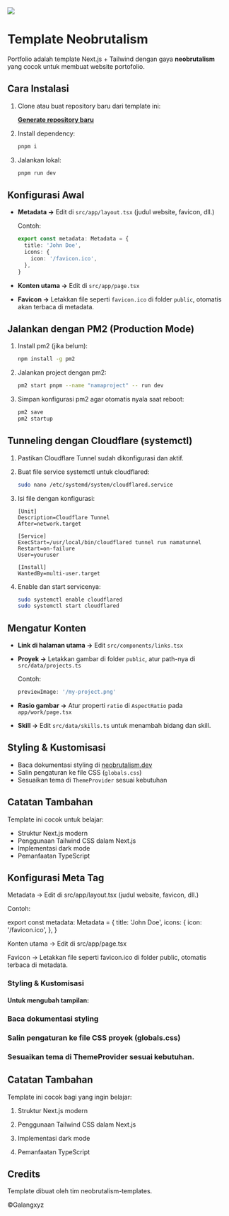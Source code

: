 <img src="https://files.catbox.moe/f8gmdf.jpg" />

# Template Neobrutalism

Portfolio adalah template Next.js + Tailwind dengan gaya **neobrutalism** yang cocok untuk membuat website portofolio.

## Cara Instalasi

1. Clone atau buat repository baru dari template ini:

   [**Generate repository baru**](https://github.com/Galangxyz/JSOBFUSCATE-NEOBRUTALSM.git)

2. Install dependency:

   ```bash
   pnpm i
   ```

3. Jalankan lokal:

   ```bash
   pnpm run dev
   ```

## Konfigurasi Awal

- **Metadata →** Edit di `src/app/layout.tsx` (judul website, favicon, dll.)

  Contoh:
  
  ```ts
  export const metadata: Metadata = {
    title: 'John Doe',
    icons: {
      icon: '/favicon.ico',
    },
  }
  ```

- **Konten utama →** Edit di `src/app/page.tsx`

- **Favicon →** Letakkan file seperti `favicon.ico` di folder `public`, otomatis akan terbaca di metadata.

## Jalankan dengan PM2 (Production Mode)

1. Install pm2 (jika belum):

   ```bash
   npm install -g pm2
   ```

2. Jalankan project dengan pm2:

   ```bash
   pm2 start pnpm --name "namaproject" -- run dev
   ```

3. Simpan konfigurasi pm2 agar otomatis nyala saat reboot:

   ```bash
   pm2 save
   pm2 startup
   ```

## Tunneling dengan Cloudflare (systemctl)

1. Pastikan Cloudflare Tunnel sudah dikonfigurasi dan aktif.

2. Buat file service systemctl untuk cloudflared:

   ```bash
   sudo nano /etc/systemd/system/cloudflared.service
   ```

3. Isi file dengan konfigurasi:

   ```
   [Unit]
   Description=Cloudflare Tunnel
   After=network.target

   [Service]
   ExecStart=/usr/local/bin/cloudflared tunnel run namatunnel
   Restart=on-failure
   User=youruser

   [Install]
   WantedBy=multi-user.target
   ```

4. Enable dan start servicenya:

   ```bash
   sudo systemctl enable cloudflared
   sudo systemctl start cloudflared
   ```

## Mengatur Konten

- **Link di halaman utama →** Edit `src/components/links.tsx`
- **Proyek →** Letakkan gambar di folder `public`, atur path-nya di `src/data/projects.ts`
  
  Contoh:
  
  ```ts
  previewImage: '/my-project.png'
  ```

- **Rasio gambar →** Atur properti `ratio` di `AspectRatio` pada `app/work/page.tsx`

- **Skill →** Edit `src/data/skills.ts` untuk menambah bidang dan skill.

## Styling & Kustomisasi

- Baca dokumentasi styling di [neobrutalism.dev](https://neobrutalism.dev/styling)
- Salin pengaturan ke file CSS (`globals.css`)
- Sesuaikan tema di `ThemeProvider` sesuai kebutuhan

## Catatan Tambahan

Template ini cocok untuk belajar:

- Struktur Next.js modern
- Penggunaan Tailwind CSS dalam Next.js
- Implementasi dark mode
- Pemanfaatan TypeScript


## Konfigurasi Meta Tag

Metadata → Edit di src/app/layout.tsx (judul website, favicon, dll.)

Contoh:

export const metadata: Metadata = {
  title: 'John Doe',
  icons: {
    icon: '/favicon.ico',
  },
}

Konten utama → Edit di src/app/page.tsx

Favicon → Letakkan file seperti favicon.ico di folder public, otomatis terbaca di metadata.


### Styling & Kustomisasi

#### Untuk mengubah tampilan:

### Baca dokumentasi styling

### Salin pengaturan ke file CSS proyek (globals.css)

### Sesuaikan tema di ThemeProvider sesuai kebutuhan.


## Catatan Tambahan

Template ini cocok bagi yang ingin belajar:

1. Struktur Next.js modern

2. Penggunaan Tailwind CSS dalam Next.js

3. Implementasi dark mode

4. Pemanfaatan TypeScript


## Credits

Template dibuat oleh tim neobrutalism-templates.

©Galangxyz
